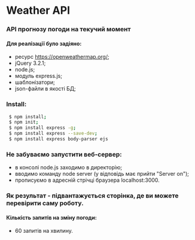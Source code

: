 # Weather API
### API прогнозу погоди на текучий момент
#### Для реалізації було задіяно:
- ресурс https://openweathermap.org/;
- jQuery 3.2.1;
- node.js;
- модуль express.js;
- шаблонізатори;
- json-файли в якості БД;

### Install:
```sh
 $ npm install;
 $ npm init;
 $ npm install express -g;
 $ npm install express --save-dev;
 $ npm install express body-parser ejs
  ```
  
### Не забуваємо запустити веб-сервер:
- в консолі node.js заходимо в директорію;
- вводимо команду node server (у відповідь має прийти "Server on");
- прописуємо в адресній стрічці браузера localhost:3000. 

### Як результат - підвантажується сторінка, де ви можете перевірити саму роботу.

#### Кількість запитів на зміну погоди: 
  - 60 запитів на хвилину.
